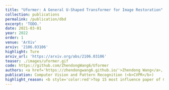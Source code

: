 ```yaml
---
title: "Uformer: A General U-Shaped Transformer for Image Restoration"
collection: publications
permalink: /publication/dbd
excerpt: 'TODO.'
date: 2021-03-01
year: 2022
order: 1
venue: 'ArXiv'
arxiv: '2106.03106'
highlight: Ture
arxiv_url: 'https://arxiv.org/abs/2106.03106'
teaser: ./images/uformer.gif
code: https://github.com/ZhendongWang6/Uformer
authors: <a href='https://zhendongwang6.github.io/'>Zhendong Wang</a>, <b>Xiaodong Cun 📮</b>, <a href='https://jianminbao.github.io/'>Jianmin Bao</a>, <a href='https://people.ucas.ac.cn/~jzliu?language=en'>Jianzhuang Liu</a>, <a href='http://staff.ustc.edu.cn/~zhwg/'>Wengang Zhou</a>, <a href='http://staff.ustc.edu.cn/~zhwg/'>Houqiang Li</a>
publication: Computer Vision and Pattern Recognition (<b>CVPR</b>)
highlight_reason: <b style='color:red'>Top 15 most influence paper of CVPR 2022 (<a href='https://www.paperdigest.org/2023/04/most-influential-cvpr-papers-2023-04/'>paperdigest.org</a>).</b>
---
```


